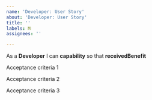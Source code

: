 ```yaml
---
name: 'Developer: User Story'
about: 'Developer: User Story'
title: ''
labels: M
assignees: ''

---
```


As a **Developer**
I can **capability**
so that **receivedBenefit**

Acceptance criteria 1

Acceptance criteria 2

Acceptance criteria 3
